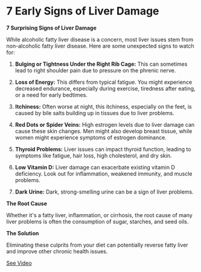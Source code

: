 # 7 Early Signs of Liver Damage

**7 Surprising Signs of Liver Damage**

While alcoholic fatty liver disease is a concern, most liver issues stem from non-alcoholic fatty liver disease. Here are some unexpected signs to watch for:

1. **Bulging or Tightness Under the Right Rib Cage:** This can sometimes lead to right shoulder pain due to pressure on the phrenic nerve.

2. **Loss of Energy:** This differs from typical fatigue. You might experience decreased endurance, especially during exercise, tiredness after eating, or a need for early bedtimes.

3. **Itchiness:** Often worse at night, this itchiness, especially on the feet, is caused by bile salts building up in tissues due to liver problems.

4. **Red Dots or Spider Veins:** High estrogen levels due to liver damage can cause these skin changes. Men might also develop breast tissue, while women might experience symptoms of estrogen dominance.

5. **Thyroid Problems:** Liver issues can impact thyroid function, leading to symptoms like fatigue, hair loss, high cholesterol, and dry skin.

6. **Low Vitamin D:** Liver damage can exacerbate existing vitamin D deficiency. Look out for inflammation, weakened immunity, and muscle problems.

7. **Dark Urine:** Dark, strong-smelling urine can be a sign of liver problems.

**The Root Cause**

Whether it's a fatty liver, inflammation, or cirrhosis, the root cause of many liver problems is often the consumption of sugar, starches, and seed oils.

**The Solution**

Eliminating these culprits from your diet can potentially reverse fatty liver and improve other chronic health issues.

 [See Video](https://www.youtube.com/embed/QTlp6VTu4S8)